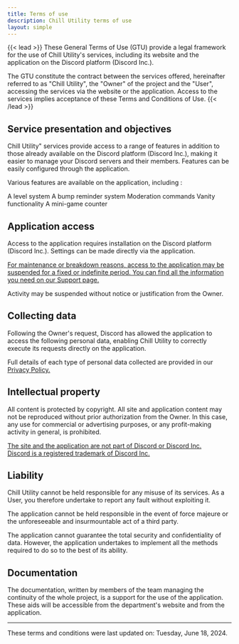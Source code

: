 ```yaml
---
title: Terms of use
description: Chill Utility terms of use
layout: simple
---
```


{{< lead >}}
These General Terms of Use (GTU) provide a legal framework for the use of Chill Utility's services, including its website and the application on the Discord platform (Discord Inc.).

The GTU constitute the contract between the services offered, hereinafter referred to as "Chill Utility", the "Owner" of the project and the "User", accessing the services via the website or the application. Access to the services implies acceptance of these Terms and Conditions of Use.
{{< /lead >}}

## Service presentation and objectives

Chill Utility" services provide access to a range of features in addition to those already available on the Discord platform (Discord Inc.), making it easier to manage your Discord servers and their members. Features can be easily configured through the application.

Various features are available on the application, including :

A level system
A bump reminder system
Moderation commands
Vanity functionality
A mini-game counter

## Application access

Access to the application requires installation on the Discord platform (Discord Inc.). Settings can be made directly via the application.

[For maintenance or breakdown reasons, access to the application may be suspended for a fixed or indefinite period. You can find all the information you need on our Support page.](https://discord.gg/aKfgpbvADh)

Activity may be suspended without notice or justification from the Owner.

## Collecting data

Following the Owner's request, Discord has allowed the application to access the following personal data, enabling Chill Utility to correctly execute its requests directly on the application.

Full details of each type of personal data collected are provided in our [Privacy Policy.](https://chill-utility.github.io/fr/politique-confidentialite/)

## Intellectual property

All content is protected by copyright. All site and application content may not be reproduced without prior authorization from the Owner. In this case, any use for commercial or advertising purposes, or any profit-making activity in general, is prohibited.

[The site and the application are not part of Discord or Discord Inc.  
Discord is a registered trademark of Discord Inc.](https://discord.com/company-information)

## Liability

Chill Utility cannot be held responsible for any misuse of its services. As a User, you therefore undertake to report any fault without exploiting it.

The application cannot be held responsible in the event of force majeure or the unforeseeable and insurmountable act of a third party.

The application cannot guarantee the total security and confidentiality of data. However, the application undertakes to implement all the methods required to do so to the best of its ability.

## Documentation

The documentation, written by members of the team managing the continuity of the whole project, is a support for the use of the application. These aids will be accessible from the department's website and from the application.

---

These terms and conditions were last updated on: Tuesday, June 18, 2024.
